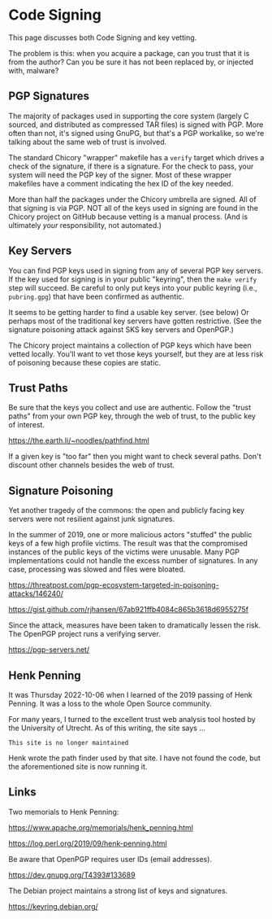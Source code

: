 # Code Signing

This page discusses both Code Signing and key vetting.

The problem is this: when you acquire a package, can you trust that
it is from the author? Can you be sure it has not been replaced by,
or injected with, malware?


## PGP Signatures

The majority of packages used in supporting the core system
(largely C sourced, and distributed as compressed TAR files) is signed
with PGP. More often than not, it's signed using GnuPG, but that's a PGP
workalike, so we're talking about the same web of trust is involved.

The standard Chicory "wrapper" makefile has a `verify` target
which drives a check of the signature, if there is a signature.
For the check to pass, your system will need the PGP key of the signer.
Most of these wrapper makefiles have a comment indicating the hex ID
of the key needed.

More than half the packages under the Chicory umbrella are signed.
All of that signing is via PGP. NOT all of the keys used in signing
are found in the Chicory project on GitHub because vetting is a manual
process. (And is ultimately *your* responsibility, not automated.)


## Key Servers

You can find PGP keys used in signing from any of several PGP key servers.
If the key used for signing is in your public "keyring", then the `make
verify` step will succeed. Be careful to only put keys into your public
keyring (i.e., `pubring.gpg`) that have been confirmed as authentic.

It seems to be getting harder to find a usable key server. (see below)
Or perhaps most of the traditional key servers have gotten restrictive.
(See the signature poisoning attack against SKS key servers and OpenPGP.)

The Chicory project maintains a collection of PGP keys which have been
vetted locally. You'll want to vet those keys yourself, but they are at
less risk of poisoning because these copies are static.


## Trust Paths

Be sure that the keys you collect and use are authentic.
Follow the "trust paths" from your own PGP key, through the web of trust,
to the public key of interest.

https://the.earth.li/~noodles/pathfind.html

If a given key is "too far" then you might want to check
several paths. Don't discount other channels besides the web of trust.


## Signature Poisoning

Yet another tragedy of the commons:
the open and publicly facing key servers were not resilient against junk
signatures.

In the summer of 2019, one or more malicious actors "stuffed" the public
keys of a few high profile victims. The result was that the compromised
instances of the public keys of the victims were unusable. Many PGP
implementations could not handle the excess number of signatures.
In any case, processing was slowed and files were bloated.

https://threatpost.com/pgp-ecosystem-targeted-in-poisoning-attacks/146240/

https://gist.github.com/rjhansen/67ab921ffb4084c865b3618d6955275f

Since the attack, measures have been taken to dramatically lessen the risk.
The OpenPGP project runs a verifying server.

https://pgp-servers.net/


## Henk Penning

It was Thursday 2022-10-06 when I learned of the 2019 passing of Henk Penning.
It was a loss to the whole Open Source community.

For many years, I turned to the excellent trust web analysis tool hosted
by the University of Utrecht. As of this writing, the site says ... 

    This site is no longer maintained

Henk wrote the path finder used by that site.
I have not found the code, but the aforementioned site is now running it.

<!-- 

The program used to calculate it is public: https://pgp.cs.uu.nl/wotsap/

As is the archive data it uses, updated as of... today https://pgp.cs.uu.nl/archive/wot-0.3/

  -->


## Links

Two memorials to Henk Penning:

https://www.apache.org/memorials/henk_penning.html

https://log.perl.org/2019/09/henk-penning.html

Be aware that OpenPGP requires user IDs (email addresses).

https://dev.gnupg.org/T4393#133689

The Debian project maintains a strong list of keys and signatures.

https://keyring.debian.org/


